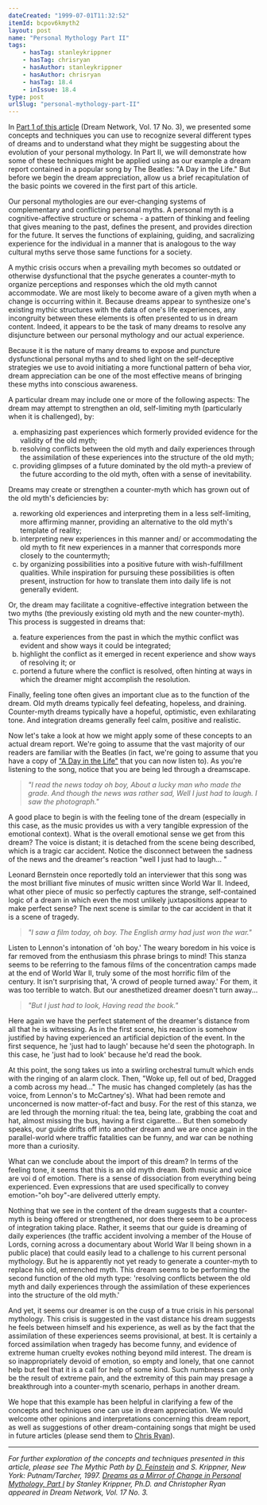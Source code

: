 ```yaml
---
dateCreated: "1999-07-01T11:32:52"
itemId: bcpov6kmyth2
layout: post
name: "Personal Mythology Part II"
tags:
    - hasTag: stanleykrippner
    - hasTag: chrisryan
    - hasAuthor: stanleykrippner
    - hasAuthor: chrisryan
    - hasTag: 18.4
    - inIssue: 18.4
type: post
urlSlug: "personal-mythology-part-II"
---
```


In [Part 1 of this article](../bcpov6kmyth1) (Dream Network, Vol. 17 No. 3), we presented some concepts and techniques you can use to recognize several different types of dreams and to understand what they might be suggesting about the evolution of your personal mythology. In Part II, we will demonstrate how some of these techniques might be applied using as our example a dream report contained in a popular song by The Beatles: "A Day in the Life." But before we begin the dream appreciation, allow us a brief recapitulation of the basic points we covered in the first part of this article.

Our personal mythologies are our ever-changing systems of complementary and conflicting personal myths. A personal myth is a cognitive-affective structure or schema - a pattern of thinking and feeling that gives meaning to the past, defines the present, and provides direction for the future. It serves the functions of explaining, guiding, and sacralizing experience for the individual in a manner that is analogous to the way cultural myths serve those same functions for a society.

A mythic crisis occurs when a prevailing myth becomes so outdated or otherwise dysfunctional that the psyche generates a counter-myth to organize perceptions and responses which the old myth cannot accommodate. We are most likely to become aware of a given myth when a change is occurring within it. Because dreams appear to synthesize one's existing mythic structures with the data of one's life experiences, any incongruity between these elements is often presented to us in dream content. Indeed, it appears to be the task of many dreams to resolve any disjuncture between our personal mythology and our actual experience.

Because it is the nature of many dreams to expose and puncture dysfunctional personal myths and to shed light on the self-deceptive strategies we use to avoid initiating a more functional pattern of beha vior, dream appreciation can be one of the most effective means of bringing these myths into conscious awareness.

A particular dream may include one or more of the following aspects: The dream may attempt to strengthen an old, self-limiting myth (particularly when it is challenged), by:

<ol type="a">
<li>emphasizing past experiences which formerly provided evidence for the validity of the old myth;</li> 
<li>resolving conflicts between the old myth and daily experiences through the assimilation of these experiences into the structure of the old myth;</li>  
<li>providing glimpses of a future dominated by the old myth-a preview of the future according to the old myth, often with a sense of inevitability.
</li> 
</ol>

Dreams may create or strengthen a counter-myth which has grown out of the old myth's deficiencies by:

<ol type="a">
<li>reworking old experiences and interpreting them in a less self-limiting, more affirming manner, providing an alternative to the old myth's template of reality;</li>  
<li>interpreting new experiences in this manner and/ or accommodating the old myth to fit new experiences in a manner that corresponds more closely to the countermyth;</li>  
<li>by organizing possibilities into a positive future with wish-fulfillment qualities. While inspiration for pursuing these possibilities is often present, instruction for how to translate them into daily life is not generally evident.</li>
</ol>

Or, the dream may facilitate a cognitive-effective integration between the two myths (the previously existing old myth and the new counter-myth). This process is suggested in dreams that:

<ol type="a">
<li>feature experiences from the past in which the mythic conflict was evident and show ways it could be integrated;</li> 
<li>highlight the conflict as it emerged in recent experience and show ways of resolving it; or</li>  
<li>portend a future where the conflict is resolved, often hinting at ways in which the dreamer might accomplish the resolution.</li>
</ol>

Finally, feeling tone often gives an important clue as to the function of the dream. Old myth dreams typically feel defeating, hopeless, and draining. Counter-myth dreams typically have a hopeful, optimistic, even exhilarating tone. And integration dreams generally feel calm, positive and realistic.

Now let's take a look at how we might apply some of these concepts to an actual dream report. We're going to assume that the vast majority of our readers are familiar with the Beatles (in fact, we're going to assume that you have a copy of ["A Day in the Life"](https://www.youtube.com/watch?v=HtUH9z_Oey8) that you can now listen to). As you're listening to the song, notice that you are being led through a dreamscape.

> _"I read the news today oh boy, About a lucky man who made the grade. And though the news was rather sad, Well I just had to laugh. I saw the photograph."_

A good place to begin is with the feeling tone of the dream (especially in this case, as the music provides us with a very tangible expression of the emotional context). What is the overall emotional sense we get from this dream? The voice is distant; it is detached from the scene being described, which is a tragic car accident. Notice the disconnect between the sadness of the news and the dreamer's reaction "well I just had to laugh... "

Leonard Bernstein once reportedly told an interviewer that this song was the most brilliant five minutes of music written since World War II. Indeed, what other piece of music so perfectly captures the strange, self-contained logic of a dream in which even the most unlikely juxtapositions appear to make perfect sense? The next scene is similar to the car accident in that it is a scene of tragedy.

> _"I saw a film today, oh boy. The English army had just won the war."_

Listen to Lennon's intonation of 'oh boy.' The weary boredom in his voice is far removed from the enthusiasm this phrase brings to mind! This stanza seems to be referring to the famous films of the concentration camps made at the end of World War II, truly some of the most horrific film of the century. It isn't surprising that, 'A crowd of people turned away.' For them, it was too terrible to watch. But our anesthetized dreamer doesn't turn away...

> _"But I just had to look, Having read the book."_

Here again we have the perfect statement of the dreamer's distance from all that he is witnessing. As in the first scene, his reaction is somehow justified by having experienced an artificial depiction of the event. In the first sequence, he 'just had to laugh' because he'd seen the photograph. In this case, he 'just had to look' because he'd read the book.

At this point, the song takes us into a swirling orchestral tumult which ends with the ringing of an alarm clock. Then, "Woke up, fell out of bed, Dragged a comb across my head..." The music has changed completely (as has the voice, from Lennon's to McCartney's). What had been remote and unconcerned is now matter-of-fact and busy. For the rest of this stanza, we are led through the morning ritual: the tea, being late, grabbing the coat and hat, almost missing the bus, having a first cigarette... But then somebody speaks, our guide drifts off into another dream and we are once again in the parallel-world where traffic fatalities can be funny, and war can be nothing more than a curiosity.

What can we conclude about the import of this dream? In terms of the feeling tone, it seems that this is an old myth dream. Both music and voice are voi d of emotion. There is a sense of dissociation from everything being experienced. Even expressions that are used specifically to convey emotion-"oh boy"-are delivered utterly empty.

Nothing that we see in the content of the dream suggests that a counter-myth is being offered or strengthened, nor does there seem to be a process of integration taking place. Rather, it seems that our guide is dreaming of daily experiences (the traffic accident involving a member of the House of Lords, corning across a documentary about World War II being shown in a public place) that could easily lead to a challenge to his current personal mythology. But he is apparently not yet ready to generate a counter-myth to replace his old, entrenched myth. This dream seems to be performing the second function of the old myth type: 'resolving conflicts between the old myth and daily experiences through the assimilation of these experiences into the structure of the old myth.'

And yet, it seems our dreamer is on the cusp of a true crisis in his personal mythology. This crisis is suggested in the vast distance his dream suggests he feels between himself and his experience, as well as by the fact that the assimilation of these experiences seems provisional, at best. It is certainly a forced assimilation when tragedy has become funny, and evidence of extreme human cruelty evokes nothing beyond mild interest. The dream is so inappropriately devoid of emotion, so empty and lonely, that one cannot help but feel that it is a call for help of some kind. Such numbness can only be the result of extreme pain, and the extremity of this pain may presage a breakthrough into a counter-myth scenario, perhaps in another dream.

We hope that this example has been helpful in clarifying a few of the concepts and techniques one can use in dream appreciation. We would welcome other opinions and interpretations concerning this dream report, as well as suggestions of other dream-containing songs that might be used in future articles (please send them to [Chris Ryan](../@chrisryan)).

<hr>

_For further exploration of the concepts and techniques presented in this article, please see The Mythic Path by [D. Feinstein](../@davidfeinstein) and S. Krippner, New York: Putnam/Tarcher, 1997. [Dreams as a Mirror of Change in Personal Mythology, Part I](../bcpov6kmyth1) by Stanley Krippner, Ph.D. and Christopher Ryan appeared in Dream Network, Vol. 17 No. 3._
